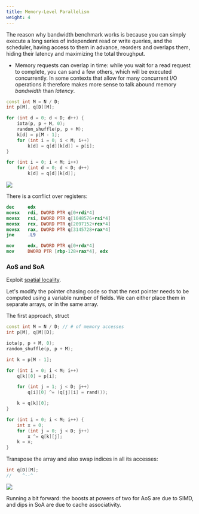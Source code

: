 ```yaml
---
title: Memory-Level Parallelism
weight: 4
---
```


The reason why bandwidth benchmark works is because you can simply execute a long series of independent read or write queries, and the scheduler, having access to them in advance, reorders and overlaps them, hiding their latency and maximizing the total throughput.

- Memory requests can overlap in time: while you wait for a read request to complete, you can sand a few others, which will be executed concurrently. In some contexts that allow for many concurrent I/O operations it therefore makes more sense to talk abound memory *bandwidth* than *latency*.

```c++
const int M = N / D;
int p[M], q[D][M];

for (int d = 0; d < D; d++) {
    iota(p, p + M, 0);
    random_shuffle(p, p + M);
    k[d] = p[M - 1];
    for (int i = 0; i < M; i++)
        k[d] = q[d][k[d]] = p[i];
}

for (int i = 0; i < M; i++)
    for (int d = 0; d < D; d++)
        k[d] = q[d][k[d]];
```

![](../img/permutation-mlp.svg)

There is a conflict over registers:

```nasm
dec     edx
movsx   rdi, DWORD PTR q[0+rdi*4]
movsx   rsi, DWORD PTR q[1048576+rsi*4]
movsx   rcx, DWORD PTR q[2097152+rcx*4]
movsx   rax, DWORD PTR q[3145728+rax*4]
jne     .L9
```

```nasm
mov     edx, DWORD PTR q[0+rdx*4]
mov     DWORD PTR [rbp-128+rax*4], edx
```

### AoS and SoA

Exploit [spatial locality](/hpc/external-memory/locality).

Let's modify the pointer chasing code so that the next pointer needs to be computed using a variable number of fields. We can either place them in separate arrays, or in the same array.

The first approach, struct

```c++
const int M = N / D; // # of memory accesses
int p[M], q[M][D];

iota(p, p + M, 0);
random_shuffle(p, p + M);

int k = p[M - 1];

for (int i = 0; i < M; i++)
    q[k][0] = p[i];

    for (int j = 1; j < D; j++)
        q[i][0] ^= (q[j][i] = rand());

    k = q[k][0];
}

for (int i = 0; i < M; i++) {
    int x = 0;
    for (int j = 0; j < D; j++)
        x ^= q[k][j];
    k = x;
}
```

Transpose the array and also swap indices in all its accesses:

```c++
int q[D][M];
//    ^--^
```

![](../img/aos-soa.svg)

Running a bit forward: the boosts at powers of two for AoS are due to SIMD, and dips in SoA are due to cache associativity.

<!-- TODO: aos, but padded -->